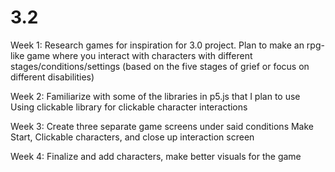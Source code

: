 # 3.2

Week 1: Research games for inspiration for 3.0 project.
        Plan to make an rpg-like game where you interact with characters with different stages/conditions/settings (based on the five stages of grief or focus on different disabilities)

Week 2: Familiarize with some of the libraries in p5.js that I plan to use 
        Using clickable library for clickable character interactions

Week 3: Create three separate game screens under said conditions
        Make Start, Clickable characters, and close up interaction screen

Week 4: Finalize and add characters, make better visuals for the game
